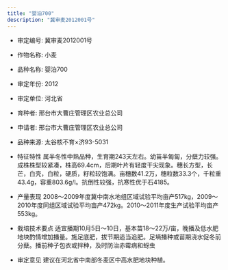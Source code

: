 ```yaml
---
title: "婴泊700"
description: "冀审麦2012001号"
---
```

* 审定编号:  冀审麦2012001号

*  作物名称:  小麦

*  品种名称:  婴泊700

*  审定年份:  2012

*  审定单位:  河北省

* 育种者:  邢台市大曹庄管理区农业总公司

*  申请者:  邢台市大曹庄管理区农业总公司

*  品种来源:  太谷核不育×济93-5031

*  特征特性
属半冬性中熟品种，生育期243天左右。幼苗半匍匐，分蘖力较强。成株株型较紧凑，株高69.4cm，后期叶片有轻度干尖现象。穗长方型，长芒，白壳，白粒，硬质，籽粒较饱满。亩穗数41.2万，穗粒数33.3个，千粒重43.4g，容重803.6g/l。抗倒性较强，抗寒性优于石4185。

*  产量表现
2008～2009年度冀中南水地组区域试验平均亩产517kg，2009～2010年度同组区域试验平均亩产472kg。2010～2011年度生产试验平均亩产553kg。

*  栽培技术要点
适宜播期10月5日～10日，基本苗18～22万/亩，晚播及低水肥地块酌情增加播量。施足底肥，拔节期适当追肥。足墒播种或苗期浇水促冬前分蘖。播前种子包衣或拌种，及时防治赤霉病和蚜虫

*  审定意见
建议在河北省中南部冬麦区中高水肥地块种植。
